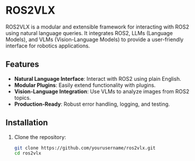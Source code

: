 # ROS2VLX

ROS2VLX is a modular and extensible framework for interacting with ROS2 using natural language queries. It integrates ROS2, LLMs (Language Models), and VLMs (Vision-Language Models) to provide a user-friendly interface for robotics applications.

## Features
- **Natural Language Interface**: Interact with ROS2 using plain English.
- **Modular Plugins**: Easily extend functionality with plugins.
- **Vision-Language Integration**: Use VLMs to analyze images from ROS2 topics.
- **Production-Ready**: Robust error handling, logging, and testing.

## Installation
1. Clone the repository:
   ```bash
   git clone https://github.com/yourusername/ros2vlx.git
   cd ros2vlx
